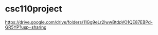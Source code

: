 # csc110project

https://drive.google.com/drive/folders/11Gg9eLr2IwwBtdpVO1QE87EBPd-GR5YP?usp=sharing

